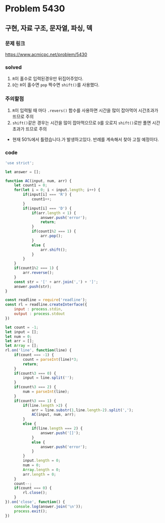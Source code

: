 # Problem 5430

## 구현, 자료 구조, 문자열, 파싱, 덱

### 문제 링크
<https://www.acmicpc.net/problem/5430>

### solved
1. `R`이 홀수로 입력된경우만 뒤집어주었다.
2. `D`는 `R`이 홀수면 `pop` 짝수면 `shift()`를 사용했다.


### 주의할점
1. `R`이 입력될 때 마다 `.revers()` 함수를 사용하면 시간을 많이 잡아먹어 시간초과가 뜨므로 주의
2. `shift()`같은 경우는 시간을 많이 잡아먹으므로 `D`를 오로지 `shift()`로만 풀면 시간초과가 뜨므로 주의

- 현재 50%에서 틀렸습니다.가 발생하고있다. 반례를 계속해서 찾아 고칠 예정이다.

### code
```javascript
'use strict';

let answer = [];

function AC(input, num, arr) {
    let count1 = 0;
    for(let i = 0; i < input.length; i++) {
        if(input[i] === 'R') {
            count1++;
        }
        if(input[i] === 'D') {
            if(arr.length < 1) {
                answer.push('error');
                return;
            }
            if(count1%2 === 1) {
                arr.pop();
            }
            else {
                arr.shift();
            }
        }
    }
    if(count1%2 === 1) {
        arr.reverse();
    }
    const str = '[' + arr.join(',') + ']';
    answer.push(str);
}

const readline = require('readline');
const rl = readline.createInterface({
    input : process.stdin,
    output : process.stdout
})

let count = -1;
let input = [];
let num = 0;
let arr = [];
let Array = [];
rl.on('line', function(line) {
    if(count === -1) {
        count = parseInt(line)*3;
        return;
    }
    if(count%3 === 0) {
        input = line.split('');
    }
    if(count%3 === 2) {
        num = parseInt(line);
    }
    if(count%3 === 1) {
        if(line.length >2) {
            arr = line.substr(1,line.length-2).split(',');
            AC(input, num, arr);
        }
        else {
            if(line.length === 2) {
                answer.push('[]');
            }
            else {
                answer.push('error');
            }
        }
        input.length = 0;
        num = 0;
        Array.length = 0;
        arr.length = 0;
    }
    count--;
    if(count === 0) {
        rl.close();
    }
}).on('close', function() {
    console.log(answer.join('\n'));
    process.exit();
})
